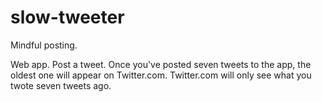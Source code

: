 # slow-tweeter
Mindful posting.

Web app.
Post a tweet.
Once you've posted seven tweets to the app, the oldest one will appear on Twitter.com.
Twitter.com will only see what you twote seven tweets ago.
